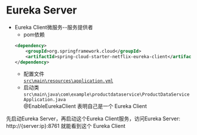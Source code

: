 # Eureka Server
 

- Eureka Client微服务--服务提供者
    - pom依赖
    ```xml
    <dependency>
        <groupId>org.springframework.cloud</groupId>
        <artifactId>spring-cloud-starter-netflix-eureka-client</artifactId>
    </dependency>
    ```
    - 配置文件 \
    [`src\main\resources\application.yml`](.\src\main\resources\application.yml)
    - 启动类 \
    `src\main\java\com\example\productdataservice\ProductDataServiceApplication.java` \
    @EnableEurekaClient 表明自己是一个 Eureka Client




先启动Eureka Server，再启动这个Eureka Client服务，访问Eureka Server: http://{server:ip}:8761  就能看到这个 Eureka Client
